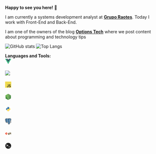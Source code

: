**Happy to see you here!** :star_struck: <br>

I am currently a systems development analyst at [**Grupo Raotes**](https://github.com/GrupoRaotes). Today I work with Front-End and Back-End.

I am one of the owners of the blog [**Options Tech**](https://optionstech.com.br/) where we post content about programming and technology tips

![GitHub stats](https://github-readme-stats.vercel.app/api?username=PAHJunior&show_icons=true&theme=radical)
![Top Langs](https://github-readme-stats.vercel.app/api/top-langs/?username=PAHJunior&layout=compact)

**Languages and Tools:**
<code>
    <img height="20" src="https://raw.githubusercontent.com/github/explore/80688e429a7d4ef2fca1e82350fe8e3517d3494d/topics/vue/vue.png">
</code>
<code>
    <img height="20" src="https://camo.githubusercontent.com/06ce756d45adbba2e3e9ef9fb786336a805c2b1e817af929de26b9f57d50ba46/68747470733a2f2f696d672e736869656c64732e696f2f62616467652f2d5175617361722d3139373644313f7374796c653d666c6174266c6f676f436f6c6f723d666666266c6f676f3d717561736172">
</code>
<code>
    <img height="20" src="https://raw.githubusercontent.com/github/explore/80688e429a7d4ef2fca1e82350fe8e3517d3494d/topics/javascript/javascript.png">
</code>
<code>
    <img height="20" src="https://raw.githubusercontent.com/github/explore/80688e429a7d4ef2fca1e82350fe8e3517d3494d/topics/nodejs/nodejs.png">
</code>
<code>
    <img height="20" src="https://raw.githubusercontent.com/github/explore/80688e429a7d4ef2fca1e82350fe8e3517d3494d/topics/python/python.png">
</code>
<code>
    <img height="20" src="https://raw.githubusercontent.com/github/explore/80688e429a7d4ef2fca1e82350fe8e3517d3494d/topics/postgresql/postgresql.png">
</code>
<code>
    <img height="20" src="https://raw.githubusercontent.com/github/explore/80688e429a7d4ef2fca1e82350fe8e3517d3494d/topics/git/git.png">
</code>
<code>
    <img height="20" src="https://raw.githubusercontent.com/github/explore/80688e429a7d4ef2fca1e82350fe8e3517d3494d/topics/terminal/terminal.png">
</code>

<!--
**PAHJunior/PAHJunior** is a ✨ _special_ ✨ repository because its `README.md` (this file) appears on your GitHub profile.

Here are some ideas to get you started:

- 🔭 I’m currently working on ...
- 🌱 I’m currently learning ...
- 👯 I’m looking to collaborate on ...
- 🤔 I’m looking for help with ...
- 💬 Ask me about ...
- 📫 How to reach me: ...
- 😄 Pronouns: ...
- ⚡ Fun fact: ...
-->
